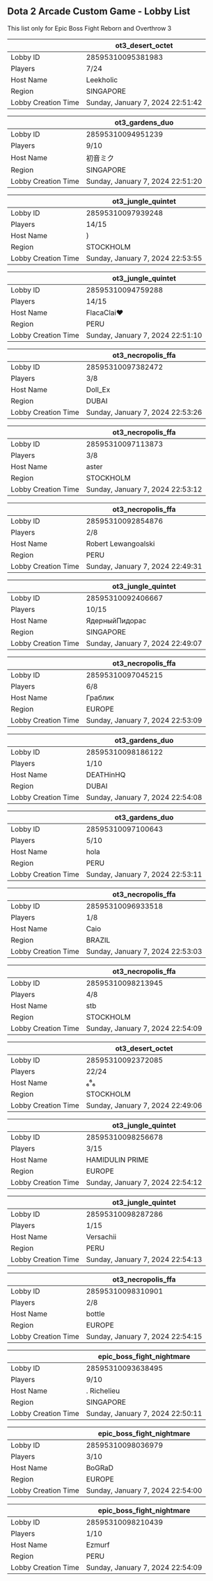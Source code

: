 ## Dota 2 Arcade Custom Game - Lobby List

This list only for Epic Boss Fight Reborn and Overthrow 3

|  | ot3_desert_octet |
| ------ | ------ |
| Lobby ID | 28595310095381983 |
| Players | 7/24 |
| Host Name | Leekholic |
| Region | SINGAPORE |
| Lobby Creation Time | Sunday, January 7, 2024 22:51:42 |


|  | ot3_gardens_duo |
| ------ | ------ |
| Lobby ID | 28595310094951239 |
| Players | 9/10 |
| Host Name | 初音ミク |
| Region | SINGAPORE |
| Lobby Creation Time | Sunday, January 7, 2024 22:51:20 |


|  | ot3_jungle_quintet |
| ------ | ------ |
| Lobby ID | 28595310097939248 |
| Players | 14/15 |
| Host Name | ) |
| Region | STOCKHOLM |
| Lobby Creation Time | Sunday, January 7, 2024 22:53:55 |


|  | ot3_jungle_quintet |
| ------ | ------ |
| Lobby ID | 28595310094759288 |
| Players | 14/15 |
| Host Name | FlacaClai♥ |
| Region | PERU |
| Lobby Creation Time | Sunday, January 7, 2024 22:51:10 |


|  | ot3_necropolis_ffa |
| ------ | ------ |
| Lobby ID | 28595310097382472 |
| Players | 3/8 |
| Host Name | Doll_Ex |
| Region | DUBAI |
| Lobby Creation Time | Sunday, January 7, 2024 22:53:26 |


|  | ot3_necropolis_ffa |
| ------ | ------ |
| Lobby ID | 28595310097113873 |
| Players | 3/8 |
| Host Name | aster |
| Region | STOCKHOLM |
| Lobby Creation Time | Sunday, January 7, 2024 22:53:12 |


|  | ot3_necropolis_ffa |
| ------ | ------ |
| Lobby ID | 28595310092854876 |
| Players | 2/8 |
| Host Name | Robert Lewangoalski |
| Region | PERU |
| Lobby Creation Time | Sunday, January 7, 2024 22:49:31 |


|  | ot3_jungle_quintet |
| ------ | ------ |
| Lobby ID | 28595310092406667 |
| Players | 10/15 |
| Host Name | ЯдерныйПидорас |
| Region | SINGAPORE |
| Lobby Creation Time | Sunday, January 7, 2024 22:49:07 |


|  | ot3_necropolis_ffa |
| ------ | ------ |
| Lobby ID | 28595310097045215 |
| Players | 6/8 |
| Host Name | Граблик |
| Region | EUROPE |
| Lobby Creation Time | Sunday, January 7, 2024 22:53:09 |


|  | ot3_gardens_duo |
| ------ | ------ |
| Lobby ID | 28595310098186122 |
| Players | 1/10 |
| Host Name | DEATHinHQ |
| Region | DUBAI |
| Lobby Creation Time | Sunday, January 7, 2024 22:54:08 |


|  | ot3_gardens_duo |
| ------ | ------ |
| Lobby ID | 28595310097100643 |
| Players | 5/10 |
| Host Name | hola |
| Region | PERU |
| Lobby Creation Time | Sunday, January 7, 2024 22:53:11 |


|  | ot3_necropolis_ffa |
| ------ | ------ |
| Lobby ID | 28595310096933518 |
| Players | 1/8 |
| Host Name | Caio |
| Region | BRAZIL |
| Lobby Creation Time | Sunday, January 7, 2024 22:53:03 |


|  | ot3_necropolis_ffa |
| ------ | ------ |
| Lobby ID | 28595310098213945 |
| Players | 4/8 |
| Host Name | stb |
| Region | STOCKHOLM |
| Lobby Creation Time | Sunday, January 7, 2024 22:54:09 |


|  | ot3_desert_octet |
| ------ | ------ |
| Lobby ID | 28595310092372085 |
| Players | 22/24 |
| Host Name | ₆⁶₆ |
| Region | STOCKHOLM |
| Lobby Creation Time | Sunday, January 7, 2024 22:49:06 |


|  | ot3_jungle_quintet |
| ------ | ------ |
| Lobby ID | 28595310098256678 |
| Players | 3/15 |
| Host Name | HAMIDULIN PRIME |
| Region | EUROPE |
| Lobby Creation Time | Sunday, January 7, 2024 22:54:12 |


|  | ot3_jungle_quintet |
| ------ | ------ |
| Lobby ID | 28595310098287286 |
| Players | 1/15 |
| Host Name | Versachii |
| Region | PERU |
| Lobby Creation Time | Sunday, January 7, 2024 22:54:13 |


|  | ot3_necropolis_ffa |
| ------ | ------ |
| Lobby ID | 28595310098310901 |
| Players | 2/8 |
| Host Name | bottle |
| Region | EUROPE |
| Lobby Creation Time | Sunday, January 7, 2024 22:54:15 |


|  | epic_boss_fight_nightmare |
| ------ | ------ |
| Lobby ID | 28595310093638495 |
| Players | 9/10 |
| Host Name | . Richelieu |
| Region | SINGAPORE |
| Lobby Creation Time | Sunday, January 7, 2024 22:50:11 |


|  | epic_boss_fight_nightmare |
| ------ | ------ |
| Lobby ID | 28595310098036979 |
| Players | 3/10 |
| Host Name | BoGRaD |
| Region | EUROPE |
| Lobby Creation Time | Sunday, January 7, 2024 22:54:00 |


|  | epic_boss_fight_nightmare |
| ------ | ------ |
| Lobby ID | 28595310098210439 |
| Players | 1/10 |
| Host Name | Ezmurf |
| Region | PERU |
| Lobby Creation Time | Sunday, January 7, 2024 22:54:09 |


